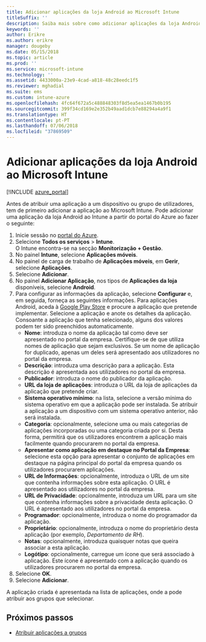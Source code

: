 ```yaml
---
title: Adicionar aplicações da loja Android ao Microsoft Intune
titleSuffix: ''
description: Saiba mais sobre como adicionar aplicações da loja Android ao Microsoft Intune.
keywords: ''
author: Erikre
ms.author: erikre
manager: dougeby
ms.date: 05/15/2018
ms.topic: article
ms.prod: ''
ms.service: microsoft-intune
ms.technology: ''
ms.assetid: 4433000a-23e9-4cad-a818-48c28eedc1f5
ms.reviewer: mghadial
ms.suite: ems
ms.custom: intune-azure
ms.openlocfilehash: 4fc64f672a5c488848303f8d5ea5ea1467b0b195
ms.sourcegitcommit: 399f34cd169e2e352b49aad1dcb7e88294a4a9f1
ms.translationtype: HT
ms.contentlocale: pt-PT
ms.lasthandoff: 07/06/2018
ms.locfileid: "37869509"
---
```

# <a name="add-android-store-apps-to-microsoft-intune"></a>Adicionar aplicações da loja Android ao Microsoft Intune

[!INCLUDE [azure_portal](./includes/azure_portal.md)]

Antes de atribuir uma aplicação a um dispositivo ou grupo de utilizadores, tem de primeiro adicionar a aplicação ao Microsoft Intune. Pode adicionar uma aplicação da loja Android ao Intune a partir do portal do Azure ao fazer o seguinte:

1. Inicie sessão no [portal do Azure](https://portal.azure.com).
2. Selecione **Todos os serviços** > **Intune**.  
    O Intune encontra-se na secção **Monitorização + Gestão**.
3. No painel **Intune**, selecione **Aplicações móveis**.
4. No painel de carga de trabalho de **Aplicações móveis**, em **Gerir**, selecione **Aplicações**.
5. Selecione **Adicionar**.
6. No painel **Adicionar Aplicação**, nos tipos de **Aplicações da loja** disponíveis, selecione **Android**.
7. Para configurar as informações da aplicação, selecione **Configurar** e, em seguida, forneça as seguintes informações. Para aplicações Android, aceda à [Google Play Store](https://play.google.com/store) e procure a aplicação que pretende implementar. Selecione a aplicação e anote os detalhes da aplicação. Consoante a aplicação que tenha selecionado, alguns dos valores podem ter sido preenchidos automaticamente.
    - **Nome**: introduza o nome da aplicação tal como deve ser apresentado no portal da empresa. Certifique-se de que utiliza nomes de aplicação que sejam exclusivos. Se um nome de aplicação for duplicado, apenas um deles será apresentado aos utilizadores no portal da empresa.
    - **Descrição**: introduza uma descrição para a aplicação. Esta descrição é apresentada aos utilizadores no portal da empresa.
    - **Publicador**: introduza o nome do publicador da aplicação.
    - **URL da loja de aplicações**: introduza o URL da loja de aplicações da aplicação que pretende criar.
    - **Sistema operativo mínimo**: na lista, selecione a versão mínima do sistema operativo em que a aplicação pode ser instalada. Se atribuir a aplicação a um dispositivo com um sistema operativo anterior, não será instalada.
    - **Categoria**: opcionalmente, selecione uma ou mais categorias de aplicações incorporadas ou uma categoria criada por si. Desta forma, permitirá que os utilizadores encontrem a aplicação mais facilmente quando procurarem no portal da empresa.
    - **Apresentar como aplicação em destaque no Portal da Empresa**: selecione esta opção para apresentar o conjunto de aplicações em destaque na página principal do portal da empresa quando os utilizadores procurarem aplicações.
    - **URL de Informações**: opcionalmente, introduza o URL de um site que contenha informações sobre esta aplicação. O URL é apresentado aos utilizadores no portal da empresa.
    - **URL de Privacidade**: opcionalmente, introduza um URL para um site que contenha informações sobre a privacidade desta aplicação. O URL é apresentado aos utilizadores no portal da empresa.
    - **Programador**: opcionalmente, introduza o nome do programador da aplicação.
    - **Proprietário**: opcionalmente, introduza o nome do proprietário desta aplicação (por exemplo, *Departamento de RH*).
    - **Notas**: opcionalmente, introduza quaisquer notas que queira associar a esta aplicação.
    - **Logótipo**: opcionalmente, carregue um ícone que será associado à aplicação. Este ícone é apresentado com a aplicação quando os utilizadores procurarem no portal da empresa.
1. Selecione **OK**.
2. Selecione **Adicionar**.

A aplicação criada é apresentada na lista de aplicações, onde a pode atribuir aos grupos que selecionar. 

## <a name="next-steps"></a>Próximos passos

- [Atribuir aplicações a grupos](apps-deploy.md)
